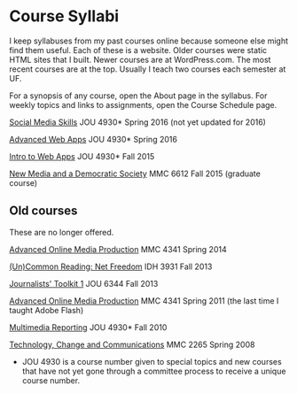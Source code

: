 # Course Syllabi

I keep syllabuses from my past courses online because someone else might find them useful. Each of these is a website. Older courses were static HTML sites that I built. Newer courses are at WordPress.com. The most recent courses are at the top. Usually I teach two courses each semester at UF.

For a synopsis of any course, open the About page in the syllabus. For weekly topics and links to assignments, open the Course Schedule page.

[Social Media Skills](https://socmeduf.wordpress.com/) JOU 4930* Spring 2016 (not yet updated for 2016)

[Advanced Web Apps](https://webappsplus.wordpress.com/) JOU 4930* Spring 2016

[Intro to Web Apps](https://introwebapps.wordpress.com/) JOU 4930* Fall 2015

[New Media and a Democratic Society](https://mmc6612.wordpress.com/) MMC 6612 Fall 2015 (graduate course)

## Old courses

These are no longer offered.

[Advanced Online Media Production](https://mmc4341.wordpress.com/) MMC 4341 Spring 2014

[(Un)Common Reading: Net Freedom](https://idh3931.wordpress.com/) IDH 3931 Fall 2013

[Journalists' Toolkit 1](https://jtoolkit.wordpress.com/) JOU 6344 Fall 2013

[Advanced Online Media Production](http://www.macloo.com/syllabi/advancedonline/) MMC 4341 Spring 2011 (the last time I taught Adobe Flash)

[Multimedia Reporting](http://www.macloo.com/syllabi/mreporting/) JOU 4930* Fall 2010

[Technology, Change and Communications](http://www.macloo.com/syllabi/commtech/) MMC 2265 Spring 2008

* JOU 4930 is a course number given to special topics and new courses that have not yet gone through a committee process to receive a unique course number. 
